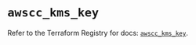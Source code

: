 # `awscc_kms_key`

Refer to the Terraform Registry for docs: [`awscc_kms_key`](https://registry.terraform.io/providers/hashicorp/awscc/0.70.0/docs/resources/kms_key).
